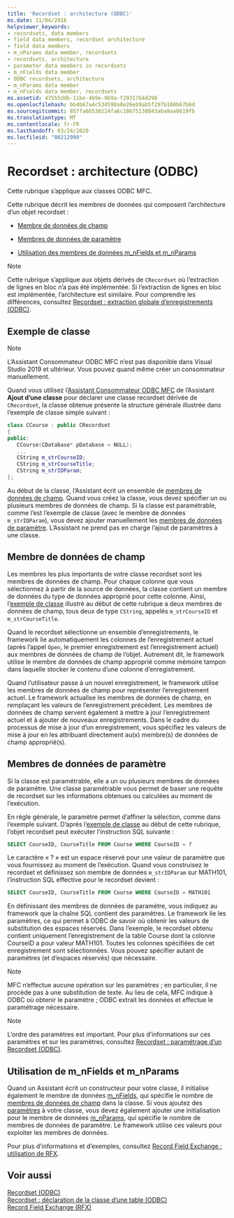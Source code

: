 ```yaml
---
title: 'Recordset : architecture (ODBC)'
ms.date: 11/04/2016
helpviewer_keywords:
- recordsets, data members
- field data members, recordset architecture
- field data members
- m_nParams data member, recordsets
- recordsets, architecture
- parameter data members in recordsets
- m_nFields data member
- ODBC recordsets, architecture
- m_nParams data member
- m_nFields data member, recordsets
ms.assetid: 47555ddb-11be-4b9e-9b9a-f2931764d298
ms.openlocfilehash: bb4b67a4c534598a8e26eb9ab5f297b108b67b6d
ms.sourcegitcommit: 857fa6b530224fa6c18675138043aba9aa0619fb
ms.translationtype: MT
ms.contentlocale: fr-FR
ms.lasthandoff: 03/24/2020
ms.locfileid: "80212990"
---
```

# <a name="recordset-architecture-odbc"></a>Recordset : architecture (ODBC)

Cette rubrique s’applique aux classes ODBC MFC.

Cette rubrique décrit les membres de données qui composent l’architecture d’un objet recordset :

- [Membre de données de champ](#_core_field_data_members)

- [Membres de données de paramètre](#_core_parameter_data_members)

- [Utilisation des membres de données m_nFields et m_nParams](#_core_using_m_nfields_and_m_nparams)

> [!NOTE]
>  Cette rubrique s’applique aux objets dérivés de `CRecordset` où l’extraction de lignes en bloc n’a pas été implémentée. Si l’extraction de lignes en bloc est implémentée, l’architecture est similaire. Pour comprendre les différences, consultez [Recordset : extraction globale d’enregistrements (ODBC)](../../data/odbc/recordset-fetching-records-in-bulk-odbc.md).

##  <a name="sample-class"></a><a name="_core_a_sample_class"></a> Exemple de classe

> [!NOTE]
> L’Assistant Consommateur ODBC MFC n’est pas disponible dans Visual Studio 2019 et ultérieur. Vous pouvez quand même créer un consommateur manuellement.

Quand vous utilisez l’[Assistant Consommateur ODBC MFC](../../mfc/reference/adding-an-mfc-odbc-consumer.md) de l’Assistant **Ajout d’une classe** pour déclarer une classe recordset dérivée de `CRecordset`, la classe obtenue présente la structure générale illustrée dans l’exemple de classe simple suivant :

```cpp
class CCourse : public CRecordset
{
public:
   CCourse(CDatabase* pDatabase = NULL);
   ...
   CString m_strCourseID;
   CString m_strCourseTitle;
   CString m_strIDParam;
};
```

Au début de la classe, l’Assistant écrit un ensemble de [membres de données de champ](#_core_field_data_members). Quand vous créez la classe, vous devez spécifier un ou plusieurs membres de données de champ. Si la classe est paramétrable, comme l’est l’exemple de classe (avec le membre de données `m_strIDParam`), vous devez ajouter manuellement les [membres de données de paramètre](#_core_parameter_data_members). L’Assistant ne prend pas en charge l’ajout de paramètres à une classe.

##  <a name="field-data-members"></a><a name="_core_field_data_members"></a> Membre de données de champ

Les membres les plus importants de votre classe recordset sont les membres de données de champ. Pour chaque colonne que vous sélectionnez à partir de la source de données, la classe contient un membre de données du type de données approprié pour cette colonne. Ainsi, l’[exemple de classe](#_core_a_sample_class) illustré au début de cette rubrique a deux membres de données de champ, tous deux de type `CString`, appelés `m_strCourseID` et `m_strCourseTitle`.

Quand le recordset sélectionne un ensemble d’enregistrements, le framework lie automatiquement les colonnes de l’enregistrement actuel (après l’appel `Open`, le premier enregistrement est l’enregistrement actuel) aux membres de données de champ de l’objet. Autrement dit, le framework utilise le membre de données de champ approprié comme mémoire tampon dans laquelle stocker le contenu d’une colonne d’enregistrement.

Quand l’utilisateur passe à un nouvel enregistrement, le framework utilise les membres de données de champ pour représenter l’enregistrement actuel. Le framework actualise les membres de données de champ, en remplaçant les valeurs de l’enregistrement précédent. Les membres de données de champ servent également à mettre à jour l’enregistrement actuel et à ajouter de nouveaux enregistrements. Dans le cadre du processus de mise à jour d’un enregistrement, vous spécifiez les valeurs de mise à jour en les attribuant directement au(x) membre(s) de données de champ approprié(s).

##  <a name="parameter-data-members"></a><a name="_core_parameter_data_members"></a> Membres de données de paramètre

Si la classe est paramétrable, elle a un ou plusieurs membres de données de paramètre. Une classe paramétrable vous permet de baser une requête de recordset sur les informations obtenues ou calculées au moment de l’exécution.

En règle générale, le paramètre permet d’affiner la sélection, comme dans l’exemple suivant. D’après l’[exemple de classe](#_core_a_sample_class) au début de cette rubrique, l’objet recordset peut exécuter l’instruction SQL suivante :

```sql
SELECT CourseID, CourseTitle FROM Course WHERE CourseID = ?
```

Le caractère « ? » est un espace réservé pour une valeur de paramètre que vous fournissez au moment de l’exécution. Quand vous construisez le recordset et définissez son membre de données `m_strIDParam` sur MATH101, l’instruction SQL effective pour le recordset devient :

```sql
SELECT CourseID, CourseTitle FROM Course WHERE CourseID = MATH101
```

En définissant des membres de données de paramètre, vous indiquez au framework que la chaîne SQL contient des paramètres. Le framework lie les paramètres, ce qui permet à ODBC de savoir où obtenir les valeurs de substitution des espaces réservés. Dans l’exemple, le recordset obtenu contient uniquement l’enregistrement de la table Course dont la colonne CourseID a pour valeur MATH101. Toutes les colonnes spécifiées de cet enregistrement sont sélectionnées. Vous pouvez spécifier autant de paramètres (et d’espaces réservés) que nécessaire.

> [!NOTE]
>  MFC n’effectue aucune opération sur les paramètres ; en particulier, il ne procède pas à une substitution de texte. Au lieu de cela, MFC indique à ODBC où obtenir le paramètre ; ODBC extrait les données et effectue le paramétrage nécessaire.

> [!NOTE]
>  L’ordre des paramètres est important. Pour plus d’informations sur ces paramètres et sur les paramètres, consultez [Recordset : paramétrage d’un Recordset (ODBC)](../../data/odbc/recordset-parameterizing-a-recordset-odbc.md).

##  <a name="using-m_nfields-and-m_nparams"></a><a name="_core_using_m_nfields_and_m_nparams"></a> Utilisation de m_nFields et m_nParams

Quand un Assistant écrit un constructeur pour votre classe, il initialise également le membre de données [m_nFields](../../mfc/reference/crecordset-class.md#m_nfields), qui spécifie le nombre de [membres de données de champ](#_core_field_data_members) dans la classe. Si vous ajoutez des [paramètres](#_core_parameter_data_members) à votre classe, vous devez également ajouter une initialisation pour le membre de données [m_nParams](../../mfc/reference/crecordset-class.md#m_nparams), qui spécifie le nombre de membres de données de paramètre. Le framework utilise ces valeurs pour exploiter les membres de données.

Pour plus d’informations et d’exemples, consultez [Record Field Exchange : utilisation de RFX](../../data/odbc/record-field-exchange-using-rfx.md).

## <a name="see-also"></a>Voir aussi

[Recordset (ODBC)](../../data/odbc/recordset-odbc.md)<br/>
[Recordset : déclaration de la classe d’une table (ODBC)](../../data/odbc/recordset-declaring-a-class-for-a-table-odbc.md)<br/>
[Record Field Exchange (RFX)](../../data/odbc/record-field-exchange-rfx.md)
